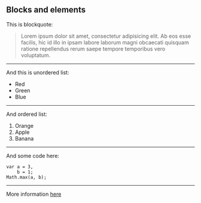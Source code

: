 ## Blocks and elements

This is blockquote:
> Lorem ipsum dolor sit amet, consectetur adipisicing elit. Ab eos esse facilis, hic id illo in ipsam labore laborum
> magni obcaecati quisquam ratione repellendus rerum saepe tempore temporibus vero voluptatum.

***

And this is unordered list:

* Red
* Green
* Blue

***

And ordered list:

1. Orange
2. Apple
3. Banana  

***

And some code here:

	var a = 3,
		b = 1;
	Math.max(a, b);
	
***
	
More information [here](http://daringfireball.net/projects/markdown/syntax)